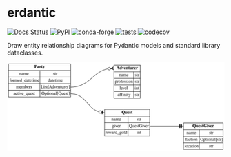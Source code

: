 # erdantic

[![Docs Status](https://img.shields.io/badge/docs-latest-blueviolet)](https://nervous-visvesvaraya-4b7042.netlify.app/)
[![PyPI](https://img.shields.io/pypi/v/erdantic.svg)](https://pypi.org/project/erdantic/)
[![conda-forge](https://img.shields.io/conda/vn/conda-forge/erdantic.svg)](https://anaconda.org/conda-forge/erdantic)
[![tests](https://github.com/drivendataorg/erdantic/workflows/tests/badge.svg?branch=master)](https://github.com/drivendataorg/erdantic/actions?query=workflow%3Atests+branch%3Amaster)
[![codecov](https://codecov.io/gh/drivendataorg/erdantic/branch/master/graph/badge.svg)](https://codecov.io/gh/drivendataorg/erdantic)


Draw entity relationship diagrams for Pydantic models and standard library dataclasses.

![](docs/docs/examples/pydantic.svg)
